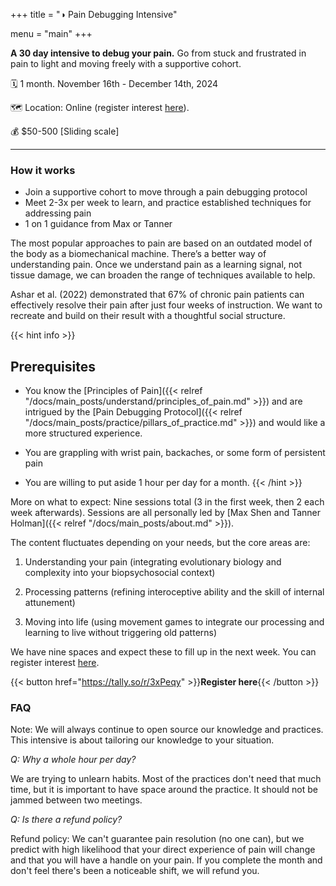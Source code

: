 +++
title = "◑ Pain Debugging Intensive"

menu = "main"
+++

<!-- different narratives for our course:
- Debugging a mind boggling codebase
- Hero's journey, defeating dragons, wise guide, returning changed
- Climbing a mountain
- Video game; things don't light up as clearly
Hardware vs software problem
 -->

**A 30 day intensive to debug your pain.** Go from stuck and frustrated in pain to light and moving freely with a supportive cohort.

🗓 1 month. November 16th - December 14th, 2024

🗺 Location: Online (register interest [here](https://tally.so/r/3xPeqy)). 

💰 $50-500 [Sliding scale]

---


### How it works

- Join a supportive cohort to move through a pain debugging protocol 
- Meet 2-3x per week to learn, and practice established techniques for addressing pain
- 1 on 1 guidance from Max or Tanner


The most popular approaches to pain are based on an outdated model of the body as a biomechanical machine. There’s a better way of understanding pain. Once we understand pain as a learning signal, not tissue damage, we can broaden the range of techniques available to help.

Ashar et al. (2022) demonstrated that 67% of chronic pain patients can effectively resolve their pain after just four weeks of instruction. We want to recreate and build on their result with a thoughtful social structure. 


{{< hint info >}}
## **Prerequisites**

- You know the [Principles of Pain]({{< relref "/docs/main_posts/understand/principles_of_pain.md" >}}) and are intrigued by the [Pain Debugging Protocol]({{< relref "/docs/main_posts/practice/pillars_of_practice.md" >}}) and would like a more structured experience. 

- You are grappling with wrist pain, backaches, or some form of persistent pain

- You are willing to put aside 1 hour per day for a month.
{{< /hint >}}


More on what to expect:
Nine sessions total (3 in the first week, then 2 each week afterwards). Sessions are all personally led by [Max Shen and Tanner Holman]({{< relref "/docs/main_posts/about.md" >}}). 

The content fluctuates depending on your needs, but the core areas are:

1. Understanding your pain (integrating evolutionary biology and complexity into your biopsychosocial context)

2. Processing patterns (refining interoceptive ability and the skill of internal attunement)

3. Moving into life (using movement games to integrate our processing and learning to live without triggering old patterns)

We have nine spaces and expect these to fill up in the next week. You can register interest [here](https://tally.so/r/3xPeqy).


{{< button href="https://tally.so/r/3xPeqy" >}}**Register here**{{< /button >}}

### FAQ

Note: We will always continue to open source our knowledge and practices. This intensive is about tailoring our knowledge to your situation.

*Q: Why a whole hour per day?*

We are trying to unlearn habits. Most of the practices don't need that much time, but it is important to have space around the practice. It should not be jammed between two meetings.

*Q: Is there a refund policy?*

Refund policy: We can't guarantee pain resolution (no one can), but we predict with high likelihood that your direct experience of pain will change and that you will have a handle on your pain. If you complete the month and don't feel there's been a noticeable shift, we will refund you.

